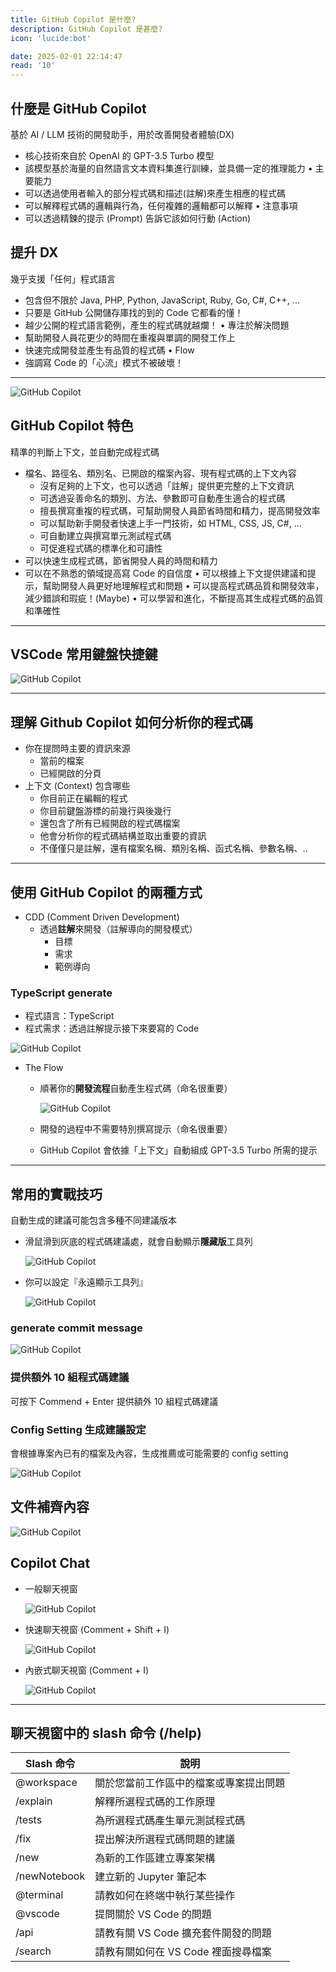 ```yaml
---
title: GitHub Copilot 是什麼?
description: GitHub Copilot 是甚麼?
icon: 'lucide:bot'

date: 2025-02-01 22:14:47
read: '10'
---
```


## 什麼是 GitHub Copilot

基於 AI / LLM 技術的開發助手，用於改善開發者體驗(DX)

- 核心技術來自於 OpenAI 的 GPT-3.5 Turbo 模型
- 該模型基於海量的自然語言文本資料集進行訓練，並具備一定的推理能力
• 主要能力
- 可以透過使用者輸入的部分程式碼和描述(註解)來產生相應的程式碼
- 可以解釋程式碼的邏輯與行為，任何複雜的邏輯都可以解釋
• 注意事項
- 可以透過精鍊的提示 (Prompt) 告訴它該如何行動 (Action)

## 提升 DX

幾乎支援「任何」程式語言

- 包含但不限於 Java, PHP, Python, JavaScript, Ruby, Go, C#, C++, ...
- 只要是 GitHub 公開儲存庫找的到的 Code 它都看的懂！
- 越少公開的程式語言範例，產生的程式碼就越爛！
• 專注於解決問題
- 幫助開發人員花更少的時間在重複與單調的開發工作上
- 快速完成開發並產生有品質的程式碼
• Flow
- 強調寫 Code 的「心流」模式不被破壞！

---

![GitHub Copilot](/images/smalltalk/github-copilot01.webp)

## GitHub Copilot 特色

精準的判斷上下文，並自動完成程式碼

- 檔名、路徑名、類別名、已開啟的檔案內容、現有程式碼的上下文內容
    - 沒有足夠的上下文，也可以透過「註解」提供更完整的上下文資訊
    - 可透過妥善命名的類別、方法、參數即可自動產生適合的程式碼
    - 擅長撰寫重複的程式碼，可幫助開發人員節省時間和精力，提高開發效率
    - 可以幫助新手開發者快速上手一門技術，如 HTML, CSS, JS, C#, ...
    - 可自動建立與撰寫單元測試程式碼
    - 可促進程式碼的標準化和可讀性
- 可以快速生成程式碼，節省開發人員的時間和精力
- 可以在不熟悉的領域提高寫 Code 的自信度
• 可以根據上下文提供建議和提示，幫助開發人員更好地理解程式和問題
• 可以提高程式碼品質和開發效率，減少錯誤和瑕疵！(Maybe)
• 可以學習和進化，不斷提高其生成程式碼的品質和準確性

---

## VSCode 常用鍵盤快捷鍵

![GitHub Copilot](/images/smalltalk/github-copilot02.webp)

---

## 理解 Github Copilot 如何分析你的程式碼

- 你在提問時主要的資訊來源
    - 當前的檔案
    - 已經開啟的分頁
- 上下文 (Context) 包含哪些
    - 你目前正在編輯的程式
    - 你目前鍵盤游標的前幾行與後幾行
    - 還包含了所有已經開啟的程式碼檔案
    - 他會分析你的程式碼結構並取出重要的資訊
    - 不僅僅只是註解，還有檔案名稱、類別名稱、函式名稱、參數名稱、..

---

## 使用 GitHub Copilot 的兩種方式

- CDD (Comment Driven Development)
    - 透過**註解**來開發（註解導向的開發模式）
        - 目標
        - 需求
        - 範例導向

### TypeScript generate

- 程式語言：TypeScript
- 程式需求：透過註解提示接下來要寫的 Code

![GitHub Copilot](/images/smalltalk/github-copilot03.webp)

- The Flow
    - 順著你的**開發流程**自動產生程式碼（命名很重要）

        ![GitHub Copilot](/images/smalltalk/github-copilot04.webp)

    - 開發的過程中不需要特別撰寫提示（命名很重要）
    - GitHub Copilot 會依據「上下文」自動組成 GPT-3.5 Turbo 所需的提示

---

## 常用的實戰技巧

自動生成的建議可能包含多種不同建議版本

- 滑鼠滑到灰底的程式碼建議處，就會自動顯示**隱藏版**工具列

    ![GitHub Copilot](/images/smalltalk/github-copilot05.webp)

- 你可以設定『永遠顯示工具列』

    ![GitHub Copilot](/images/smalltalk/github-copilot06.webp)

### generate commit message

![GitHub Copilot](/images/smalltalk/github-copilot07.gif)

### 提供額外 10 組程式碼建議

可按下 Commend + Enter 提供額外 10 組程式碼建議

### Config Setting 生成建議設定

會根據專案內已有的檔案及內容，生成推薦或可能需要的 config setting

![GitHub Copilot](/images/smalltalk/github-copilot08.webp)

## 文件補齊內容

![GitHub Copilot](/images/smalltalk/github-copilot09.webp)

## Copilot Chat

- 一般聊天視窗

    ![GitHub Copilot](/images/smalltalk/github-copilot10.webp)

- 快速聊天視窗 (Comment + Shift + I)

    ![GitHub Copilot](/images/smalltalk/github-copilot11.webp)

- 內嵌式聊天視窗 (Comment + I)

    ![GitHub Copilot](/images/smalltalk/github-copilot12.webp)

---

## 聊天視窗中的 slash 命令 (/help)

| Slash 命令 | 說明 |
| --- | --- |
| @workspace | 關於您當前工作區中的檔案或專案提出問題 |
| /explain | 解釋所選程式碼的工作原理 |
| /tests | 為所選程式碼產生單元測試程式碼 |
| /fix | 提出解決所選程式碼問題的建議 |
| /new | 為新的工作區建立專案架構 |
| /newNotebook | 建立新的 Jupyter 筆記本 |
| @terminal | 請教如何在終端中執行某些操作 |
| @vscode | 提問關於 VS Code 的問題 |
| /api | 請教有關 VS Code 擴充套件開發的問題 |
| /search | 請教有關如何在 VS Code 裡面搜尋檔案 |
